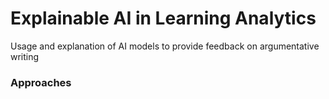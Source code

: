 # **Explainable AI in Learning Analytics**
Usage and explanation of AI models to provide feedback on argumentative writing

### Approaches